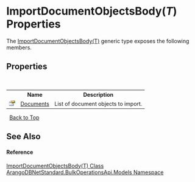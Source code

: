 # ImportDocumentObjectsBody(*T*) Properties
 

The <a href="b1f0daa0-6ae0-4698-fa47-271362cd67a6">ImportDocumentObjectsBody(T)</a> generic type exposes the following members.


## Properties
&nbsp;<table><tr><th></th><th>Name</th><th>Description</th></tr><tr><td>![Public property](media/pubproperty.gif "Public property")</td><td><a href="6d1b3278-e546-652e-71c1-1b8274ae13ee">Documents</a></td><td>
List of document objects to import.</td></tr></table>&nbsp;
<a href="#importdocumentobjectsbody(*t*)-properties">Back to Top</a>

## See Also


#### Reference
<a href="b1f0daa0-6ae0-4698-fa47-271362cd67a6">ImportDocumentObjectsBody(T) Class</a><br /><a href="d473710d-6fe8-202c-0831-2eca8af94baf">ArangoDBNetStandard.BulkOperationsApi.Models Namespace</a><br />